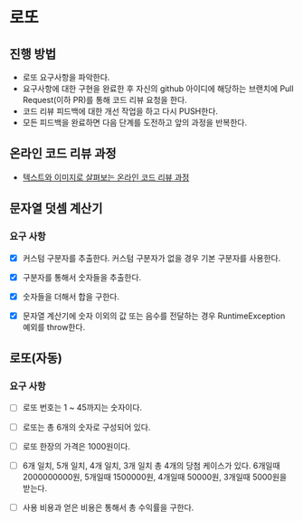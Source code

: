 # 로또
## 진행 방법
* 로또 요구사항을 파악한다.
* 요구사항에 대한 구현을 완료한 후 자신의 github 아이디에 해당하는 브랜치에 Pull Request(이하 PR)를 통해 코드 리뷰 요청을 한다.
* 코드 리뷰 피드백에 대한 개선 작업을 하고 다시 PUSH한다.
* 모든 피드백을 완료하면 다음 단계를 도전하고 앞의 과정을 반복한다.

## 온라인 코드 리뷰 과정
* [텍스트와 이미지로 살펴보는 온라인 코드 리뷰 과정](https://github.com/next-step/nextstep-docs/tree/master/codereview)



## 문자열 덧셈 계산기

### 요구 사항

- [x] 커스텀 구분자를 추출한다. 커스텀 구분자가 없을 경우 기본 구분자를 사용한다.
- [x] 구분자를 통해서 숫자들을 추출한다.
- [x] 숫자들을 더해서 합을 구한다.
- [x] 문자열 계산기에 숫자 이외의 값 또는 음수를 전달하는 경우 RuntimeException 예외를 throw한다.



## 로또(자동)

### 요구 사항

- [ ] 로또 번호는 1 ~ 45까지는 숫자이다.
- [ ] 로또는 총 6개의 숫자로 구성되어 있다.
- [ ] 로또 한장의 가격은 1000원이다.
- [ ] 6개 일치, 5개 일치, 4개 일치, 3개 일치 총 4개의 당첨 케이스가 있다. 6개일때 2000000000원, 5개일때 1500000원, 4개일때 50000원, 3개일때 5000원을 받는다.
- [ ] 사용 비용과 얻은 비용은 통해서 총 수익률을 구한다.

